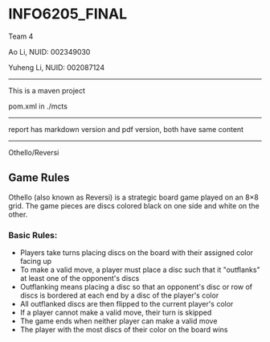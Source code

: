# INFO6205_FINAL

Team 4

Ao Li, NUID: 002349030

Yuheng Li, NUID: 002087124

---

This is a maven project

pom.xml in ./mcts

---

report has markdown version and pdf version, both have same content

---

Othello/Reversi

## Game Rules

Othello (also known as Reversi) is a strategic board game played on an 8×8 grid. The game pieces are discs colored black on one side and white on the other.

### Basic Rules:
- Players take turns placing discs on the board with their assigned color facing up
- To make a valid move, a player must place a disc such that it "outflanks" at least one of the opponent's discs
- Outflanking means placing a disc so that an opponent's disc or row of discs is bordered at each end by a disc of the player's color
- All outflanked discs are then flipped to the current player's color
- If a player cannot make a valid move, their turn is skipped
- The game ends when neither player can make a valid move
- The player with the most discs of their color on the board wins
